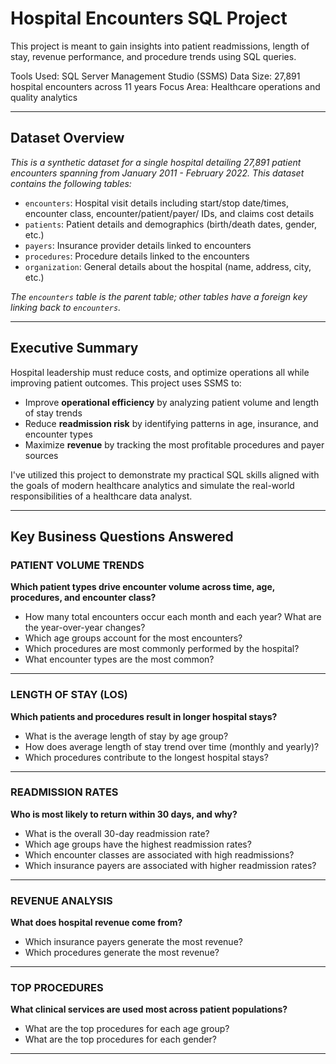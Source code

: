# Hospital Encounters SQL Project

This project is meant to gain insights into patient readmissions, length of stay, revenue performance, and procedure trends using SQL queries.

Tools Used: SQL Server Management Studio (SSMS)
Data Size: 27,891 hospital encounters across 11 years
Focus Area: Healthcare operations and quality analytics

---

## Dataset Overview
_This is a synthetic dataset for a single hospital detailing 27,891 patient encounters spanning from January 2011 - February 2022.
This dataset contains the following tables:_

- `encounters`: Hospital visit details including start/stop date/times, encounter class, encounter/patient/payer/ IDs, and claims cost details
- `patients`: Patient details and demographics (birth/death dates, gender, etc.)
- `payers`: Insurance provider details linked to encounters
- `procedures`: Procedure details linked to the encounters
- `organization`: General details about the hospital (name, address, city, etc.)

_The `encounters` table is the parent table; other tables have a foreign key linking back to `encounters`._

---

## Executive Summary
Hospital leadership must reduce costs, and optimize operations all while improving patient outcomes. This project uses SSMS to:
  - Improve **operational efficiency** by analyzing patient volume and length of stay trends
  - Reduce **readmission risk** by identifying patterns in age, insurance, and encounter types
  - Maximize **revenue** by tracking the most profitable procedures and payer sources

I've utilized this project to demonstrate my practical SQL skills aligned with the goals of modern healthcare analytics and simulate the real-world responsibilities of a healthcare data analyst.

---

## Key Business Questions Answered

### PATIENT VOLUME TRENDS
**Which patient types drive encounter volume across time, age, procedures, and encounter class?**

  - How many total encounters occur each month and each year? What are the year-over-year changes?
  - Which age groups account for the most encounters?
  - Which procedures are most commonly performed by the hospital?
  - What encounter types are the most common?

---

### LENGTH OF STAY (LOS)
**Which patients and procedures result in longer hospital stays?**

  - What is the average length of stay by age group?
  - How does average length of stay trend over time (monthly and yearly)?
  - Which procedures contribute to the longest hospital stays?

---

### READMISSION RATES
**Who is most likely to return within 30 days, and why?**

  - What is the overall 30-day readmission rate?
  - Which age groups have the highest readmission rates?
  - Which encounter classes are associated with high readmissions?
  - Which insurance payers are associated with higher readmission rates?

---

### REVENUE ANALYSIS
**What does hospital revenue come from?**

  - Which insurance payers generate the most revenue?
  - Which procedures generate the most revenue?

---

### TOP PROCEDURES
**What clinical services are used most across patient populations?**

  - What are the top procedures for each age group?
  - What are the top procedures for each gender?

--- 

  
